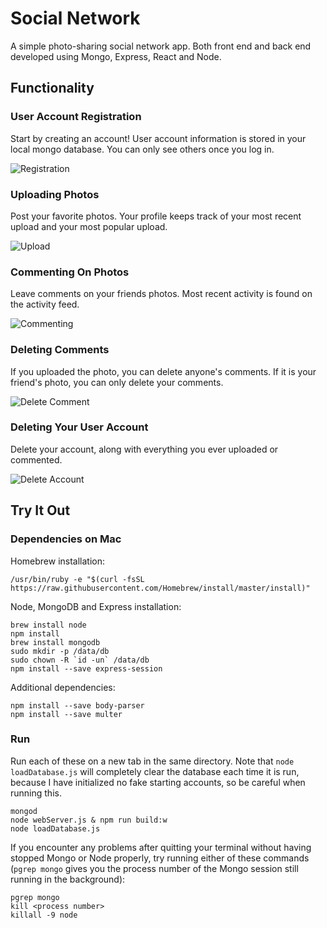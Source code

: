 # Social Network

A simple photo-sharing social network app. Both front end and back end developed using Mongo, Express, React and Node.

## Functionality

### User Account Registration

Start by creating an account! User account information is stored in your local mongo database. You can only see others once you log in.

![Registration](./demo/registration.gif)

### Uploading Photos

Post your favorite photos. Your profile keeps track of your most recent upload and your most popular upload.

![Upload](./demo/upload.gif)

### Commenting On Photos

Leave comments on your friends photos. Most recent activity is found on the activity feed.

![Commenting](./demo/commenting.gif)

### Deleting Comments

If you uploaded the photo, you can delete anyone's comments. If it is your friend's photo, you can only delete your comments.

![Delete Comment](./demo/delete_comment.gif)

### Deleting Your User Account

Delete your account, along with everything you ever uploaded or commented.

![Delete Account](./demo/delete_account.gif)

## Try It Out

### Dependencies on Mac

Homebrew installation:

    /usr/bin/ruby -e "$(curl -fsSL https://raw.githubusercontent.com/Homebrew/install/master/install)"

Node, MongoDB and Express installation:

    brew install node
    npm install
    brew install mongodb
    sudo mkdir -p /data/db
    sudo chown -R `id -un` /data/db
    npm install --save express-session

Additional dependencies:

    npm install --save body-parser
    npm install --save multer

### Run

Run each of these on a new tab in the same directory. Note that `node loadDatabase.js` will completely clear the database each time it is run, because I have initialized no fake starting accounts, so be careful when running this.

    mongod
    node webServer.js & npm run build:w
    node loadDatabase.js

If you encounter any problems after quitting your terminal without having stopped Mongo or Node properly, try running either of these commands (`pgrep mongo` gives you the process number of the Mongo session still running in the background):

    pgrep mongo
    kill <process number>
    killall -9 node

